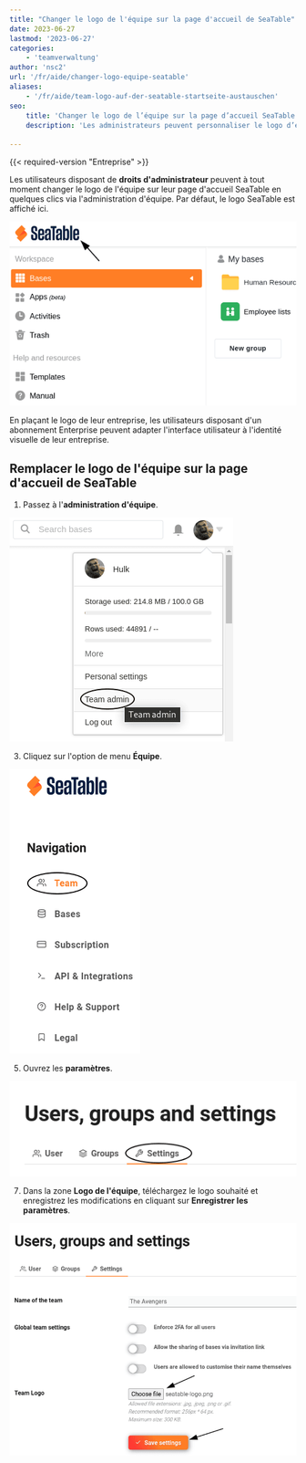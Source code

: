 ```yaml
---
title: "Changer le logo de l'équipe sur la page d'accueil de SeaTable"
date: 2023-06-27
lastmod: '2023-06-27'
categories:
    - 'teamverwaltung'
author: 'nsc2'
url: '/fr/aide/changer-logo-equipe-seatable'
aliases:
    - '/fr/aide/team-logo-auf-der-seatable-startseite-austauschen'
seo:
    title: 'Changer le logo de l’équipe sur la page d’accueil SeaTable'
    description: 'Les administrateurs peuvent personnaliser le logo d’équipe sur la page d’accueil de SeaTable Enterprise via la gestion d’équipe pour un branding conforme à l’entreprise.'

---
```


{{< required-version "Entreprise" >}}

Les utilisateurs disposant de **droits d'administrateur** peuvent à tout moment changer le logo de l'équipe sur leur page d'accueil SeaTable en quelques clics via l'administration d'équipe. Par défaut, le logo SeaTable est affiché ici.

![Le logo de l'équipe sur la page d'accueil](images/team-logo-seatable.png)

En plaçant le logo de leur entreprise, les utilisateurs disposant d'un abonnement Enterprise peuvent adapter l'interface utilisateur à l'identité visuelle de leur entreprise.

## Remplacer le logo de l'équipe sur la page d'accueil de SeaTable

1. Passez à l'**administration d'équipe**.

![Passez à l'administration d'équipe](images/open-team-admin.png)

3. Cliquez sur l'option de menu **Équipe**.

![Cliquez sur l'option de menu Équipe](images/open-team-section.png)

5. Ouvrez les **paramètres**.

![Ouvrir les préférences](images/open-settings.png)

7. Dans la zone **Logo de l'équipe**, téléchargez le logo souhaité et enregistrez les modifications en cliquant sur **Enregistrer les paramètres**.

![Téléchargez le logo de votre équipe et enregistrez les modifications.](images/upload-team-logo.png)
